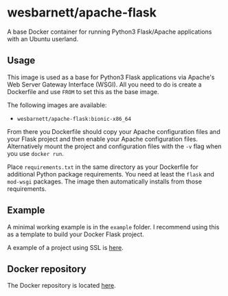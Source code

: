 # wesbarnett/apache-flask

A base Docker container for running Python3 Flask/Apache applications
with an Ubuntu userland.

## Usage

This image is used as a base for Python3 Flask applications via
Apache's Web Server Gateway Interface (WSGI). All you need to do is
create a Dockerfile and use `FROM` to set this as the base image.

The following images are available:

* `wesbarnett/apache-flask:bionic-x86_64`

From there you Dockerfile should copy your Apache configuration files
and your Flask project and then enable your Apache configuration
files.  Alternatively mount the project and configuration files with
the `-v` flag when you use `docker run`. 

Place `requirements.txt` in the same directory as your Dockerfile for
additional Python package requirements. You need at least the `flask`
and `mod-wsgi` packages. The image then automatically installs from
those requirements. 

## Example

A minimal working example is in the `example` folder. I recommend
using this as a template to build your Docker Flask project.

A example of a project using SSL is
[here](https://github.com/wesbarnett/movie-ratings).

## Docker repository

The Docker repository is located
[here](https://hub.docker.com/r/wesbarnett/apache-flask/).
